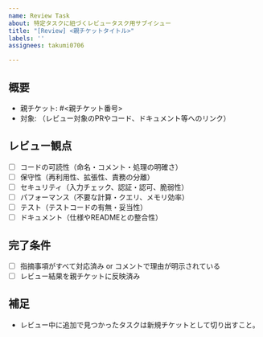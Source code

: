 ```yaml
---
name: Review Task
about: 特定タスクに紐づくレビュータスク用サブイシュー
title: "[Review] <親チケットタイトル>"
labels: ''
assignees: takumi0706

---
```


## 概要
- 親チケット: #<親チケット番号>
- 対象: （レビュー対象のPRやコード、ドキュメント等へのリンク）

## レビュー観点
- [ ] コードの可読性（命名・コメント・処理の明確さ）
- [ ] 保守性（再利用性、拡張性、責務の分離）
- [ ] セキュリティ（入力チェック、認証・認可、脆弱性）
- [ ] パフォーマンス（不要な計算・クエリ、メモリ効率）
- [ ] テスト（テストコードの有無・妥当性）
- [ ] ドキュメント（仕様やREADMEとの整合性）

## 完了条件
- [ ] 指摘事項がすべて対応済み or コメントで理由が明示されている  
- [ ] レビュー結果を親チケットに反映済み  

## 補足
- レビュー中に追加で見つかったタスクは新規チケットとして切り出すこと。
